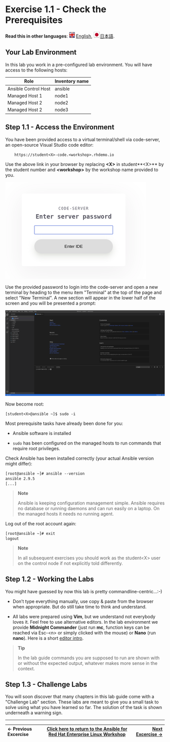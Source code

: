 # Exercise 1.1 - Check the Prerequisites

**Read this in other languages**: ![uk](../images/uk.png) [English](README.md),  ![japan](../images/japan.png)[日本語](README.ja.md).

## Your Lab Environment

In this lab you work in a pre-configured lab environment. You will have access to the following hosts:

| Role                 | Inventory name |
| ---------------------| ---------------|
| Ansible Control Host | ansible        |
| Managed Host 1       | node1          |
| Managed Host 2       | node2          |
| Managed Host 2       | node3          |

## Step 1.1 - Access the Environment

You have been provided access to a virtual terminal/shell via code-server, an open-source Visual Studio code editor:

    	https://student<X>-code.<workshop>.rhdemo.io

Use the above link in your browser by replacing **\<X\>** in student**\<X\>** by the student number and **\<workshop\>** by the workshop name provided to you.

![code-server login](../images/vscode-pwd.png)

Use the provided password to login into the code-server and open a new terminal by heading to the menu item "Terminal" at the top of the page and select "New Terminal". A new section will appear in the lower half of the screen and you will be presented a prompt:

![code-server terminal](../images/vscode-terminal.png)

Now become root:

    [student<X>@ansible ~]$ sudo -i

Most prerequisite tasks have already been done for you:

  - Ansible software is installed

  - `sudo` has been configured on the managed hosts to run commands that require root privileges.

Check Ansible has been installed correctly (your actual Ansible version might differ):

    [root@ansible ~]# ansible --version
    ansible 2.9.5
    [...]

> **Note**
>
> Ansible is keeping configuration management simple. Ansible requires no database or running daemons and can run easily on a laptop. On the managed hosts it needs no running agent.

Log out of the root account again:

    [root@ansible ~]# exit
    logout

> **Note**
>
> In all subsequent exercises you should work as the student\<X\> user on the control node if not explicitly told differently.

## Step 1.2 - Working the Labs

You might have guessed by now this lab is pretty commandline-centric…​ :-)

  - Don’t type everything manually, use copy & paste from the browser when appropriate. But do still take time to think and understand.

  - All labs were prepared using **Vim**, but we understand not everybody loves it. Feel free to use alternative editors. In the lab environment we provide **Midnight Commander** (just run **mc**, function keys can be reached via Esc-\<n\> or simply clicked with the mouse) or **Nano** (run **nano**). Here is a short [editor intro](../0.0-support-docs/editor_intro.md).

> **Tip**
>
> In the lab guide commands you are supposed to run are shown with or without the expected output, whatever makes more sense in the context.

## Step 1.3 - Challenge Labs

You will soon discover that many chapters in this lab guide come with a "Challenge Lab" section. These labs are meant to give you a small task to solve using what you have learned so far. The solution of the task is shown underneath a warning sign.

----
|<- Previous Excercise|[Click here to return to the Ansible for Red Hat Enterprise Linux Workshop](../README.md#section-1---ansible-engine-exercises) | [Next Excercise ->](../1.2-adhoc)|
|:---|:---:|---:|
